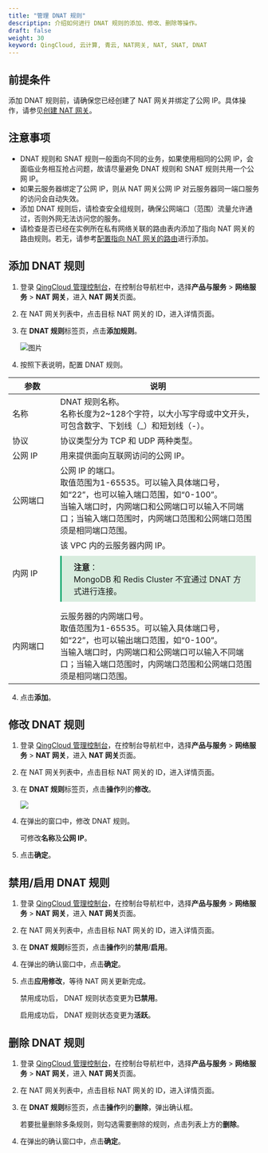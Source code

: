 ```yaml
---
title: "管理 DNAT 规则"
descriptipn: 介绍如何进行 DNAT 规则的添加、修改、删除等操作。
draft: false
weight: 30
keyword: QingCloud, 云计算, 青云, NAT网关, NAT, SNAT, DNAT
---
```


## 前提条件

添加 DNAT 规则前，请确保您已经创建了 NAT 网关并绑定了公网 IP。具体操作，请参见[创建 NAT 网关](../../manual/mge_nat/create_nat/)。

## 注意事项

- DNAT 规则和 SNAT 规则一般面向不同的业务，如果使用相同的公网 IP，会面临业务相互抢占问题，故请尽量避免 DNAT 规则和 SNAT 规则共用一个公网 IP。
- 如果云服务器绑定了公网 IP，则从 NAT 网关公网 IP 对云服务器同一端口服务的访问会自动失效。
- 添加 DNAT 规则后，请检查安全组规则，确保公网端口（范围）流量允许通过，否则外网无法访问您的服务。
- 请检查是否已经在实例所在私有网络关联的路由表内添加了指向 NAT 网关的路由规则。若无，请参考[配置指向 NAT 网关的路由](../mge_nat/nat_route/)进行添加。

##  添加 DNAT 规则

1. 登录 [QingCloud 管理控制台](https://console.qingcloud.com/login)，在控制台导航栏中，选择**产品与服务** > **网络服务** > **NAT 网关**，进入 **NAT 网关**页面。

2. 在 NAT 网关列表中，点击目标 NAT 网关的 ID，进入详情页面。

3. 在 **DNAT 规则**标签页，点击**添加规则**。

   ![图片](../../_images/create_dnat.png)

4. 按照下表说明，配置 DNAT 规则。

| <span style="display:inline-block;width:80px">参数</span> | 说明                                                         |
| --------------------------------------------------------- | ------------------------------------------------------------ |
| 名称                                                      | DNAT 规则名称。<br/>名称长度为2~128个字符，以大小写字母或中文开头， 可包含数字、下划线（_）和短划线（-）。 |
| 协议                                                      | 协议类型分为 TCP 和 UDP 两种类型。                           |
| 公网 IP                                                   | 用来提供面向互联网访问的公网 IP。                            |
| 公网端口                                                  | 公网 IP 的端口。<br/>取值范围为1-65535。可以输入具体端口号，如“22”，也可以输入端口范围，如“0-100”。<br/>当输入端口时，内网端口和公网端口可以输入不同端口；当输入端口范围时，内网端口范围和公网端口范围须是相同端口范围。 |
| 内网 IP                                                   | 该 VPC 内的云服务器内网 IP。<div style="background-color: #D8ECDE; padding: 10px 24px; margin: 10px 0; border-left: 3px solid #00a971;"><b>注意</b>：<br/>MongoDB 和 Redis Cluster 不宜通过 DNAT 方式进行连接。</div> |
| 内网端口                                                  | 云服务器的内网端口号。<br/>取值范围为1-65535。可以输入具体端口号，如“22”，也可以输出端口范围，如“0-100”。<br/>当输入端口时，内网端口和公网端口可以输入不同端口；当输入端口范围时，内网端口范围和公网端口范围须是相同端口范围。 |

4. 点击**添加**。

## 修改 DNAT 规则

1. 登录 [QingCloud 管理控制台](https://console.qingcloud.com/login)，在控制台导航栏中，选择**产品与服务** > **网络服务** > **NAT 网关**，进入 **NAT 网关**页面。

2. 在 NAT 网关列表中，点击目标 NAT 网关的 ID，进入详情页面。

3. 在 **DNAT 规则**标签页，点击**操作**列的**修改**。

   ![](../../_images/mdy_dnat.png)

4. 在弹出的窗口中，修改 DNAT 规则。

   可修改**名称**及**公网 IP**。

5. 点击**确定**。

## 禁用/启用 DNAT 规则

1. 登录 [QingCloud 管理控制台](https://console.qingcloud.com/login)，在控制台导航栏中，选择**产品与服务** > **网络服务** > **NAT 网关**，进入 **NAT 网关**页面。
2. 在 NAT 网关列表中，点击目标 NAT 网关的 ID，进入详情页面。
3. 在 **DNAT 规则**标签页，点击**操作**列的**禁用**/**启用**。
4. 在弹出的确认窗口中，点击**确定**。


5. 点击**应用修改**，等待 NAT 网关更新完成。

   禁用成功后， DNAT 规则状态变更为**已禁用**。

   启用成功后， DNAT 规则状态变更为**活跃**。

## 删除 DNAT 规则

1. 登录 [QingCloud 管理控制台](https://console.qingcloud.com/login)，在控制台导航栏中，选择**产品与服务** > **网络服务** > **NAT 网关**，进入 **NAT 网关**页面。

2. 在 NAT 网关列表中，点击目标 NAT 网关的 ID，进入详情页面。

3. 在 **DNAT 规则**标签页，点击**操作**列的**删除**，弹出确认框。

   若要批量删除多条规则，则勾选需要删除的规则，点击列表上方的**删除**。

4. 在弹出的确认窗口中，点击**确定**。
